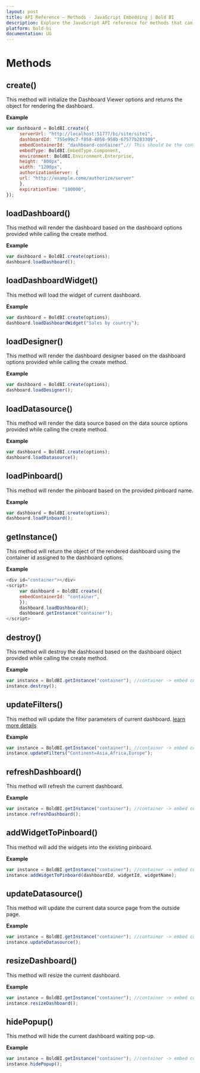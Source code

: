 ```yaml
---
layout: post
title: API Reference – Methods - JavaScript Embedding | Bold BI
description: Explore the JavaScript API reference for methods that can be used for embedding in Bold BI deployed in your server.
platform: bold-bi
documentation: UG
---
```


# Methods
  
## create()
    
This method will initialize the Dashboard Viewer options and returns the object for rendering the dashboard.

**Example** 
   
```js        
var dashboard = BoldBI.create({
     serverUrl: "http://localhost:51777/bi/site/site1",
     dashboardId: "755e99c7-f858-4058-958b-67577b283309",
     embedContainerId: "dashboard-container",// This should be the container id where you want to embed the dashboard
     embedType: BoldBI.EmbedType.Component,
     environment: BoldBI.Environment.Enterprise,
     height: "800px",
     width: "1200px",
     authorizationServer: {
     url: "http://example.come/authorize/server"
     },
     expirationTime: "100000",     
});   
```

## loadDashboard()
    
This method will render the dashboard based on the dashboard options provided while calling the create method.

**Example** 
   
```js      
var dashboard = BoldBI.create(options);
dashboard.loadDashboard();   
```

## loadDashboardWidget()
    
This method will load the widget of current dashboard.

**Example** 
   
```js
var dashboard = BoldBI.create(options);
dashboard.loadDashboardWidget("Sales by country");   
```

## loadDesigner()
    
This method will render the dashboard designer based on the dashboard options provided while calling the create method.

**Example** 
   
```js      
var dashboard = BoldBI.create(options);
dashboard.loadDesigner();
```

## loadDatasource()
    
This method will render the data source based on the data source options provided while calling the create method.

**Example** 
   
```js      
var dashboard = BoldBI.create(options);
dashboard.loadDatasource();
```

## loadPinboard()
    
This method will render the pinboard based on the provided pinboard name.

**Example** 
   
```js      
var dashboard = BoldBI.create(options);
dashboard.loadPinboard();   
```

## getInstance()
    
This method will return the object of the rendered dashboard using the container id assigned to the dashboard options.

**Example** 
   
```js
<div id="container"></div> 
<script> 
     var dashboard = BoldBI.create({
     embedContainerId: "container",       
     });
     dashboard.loadDashboard();
     dashboard.getInstance("container");
</script> 
```

## destroy()
    
This method will destroy the dashboard based on the dashboard object provided while calling the create method.

**Example** 
   
```js        
var instance = BoldBI.getInstance("container"); //container -> embed container id
instance.destroy();   
```

## updateFilters()
    
This method will update the filter parameters of current dashboard. [learn more details](/embedded-bi/working-with-dashboards/preview-dashboard/urlparameters/)

**Example** 
   
```js
var instance = BoldBI.getInstance("container"); //container -> embed container id
instance.updateFilters("Continent=Asia,Africa,Europe");   
```

## refreshDashboard()
    
This method will refresh the current dashboard.

**Example** 
   
```js
var instance = BoldBI.getInstance("container"); //container -> embed container id
instance.refreshDashboard();   
```

## addWidgetToPinboard()

This method will add the widgets into the existing pinboard.

**Example**

```js
var instance = BoldBI.getInstance("container"); //container -> embed container id
instance.addWidgetToPinboard(dashboardId, widgetId, widgetName);
```

## updateDatasource()
    
This method will update the current data source page from the outside page.

**Example** 
   
```js
var instance = BoldBI.getInstance("container"); //container -> embed container id
instance.updateDatasource();   
```

## resizeDashboard()
    
This method will resize the current dashboard.

**Example** 
   
```js
var instance = BoldBI.getInstance("container"); //container -> embed container id
instance.resizeDashboard();   
```

## hidePopup()
    
This method will hide the current dashboard waiting pop-up.

**Example** 
   
```js
var instance = BoldBI.getInstance("container"); //container -> embed container id
instance.hidePopup();
```